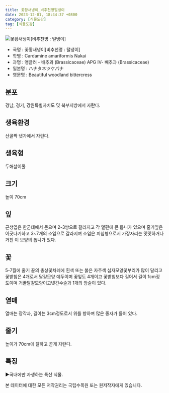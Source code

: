 ```yaml
---
title: 꽃황새냉이_비추천명털냉이
date: 2023-12-01, 18:44:37 +0800
category: [식물도감]
tag: [식물도감]
---
```




![꽃황새냉이[비추천명 : 털냉이]](http://www.nature.go.kr/fileUpload/plants/basic/Cruciferae/Cardamine/8411/1_th2.JPG)
- 국명 : 꽃황새냉이[비추천명 : 털냉이]
- 학명 : Cardamine amariformis Nakai
- 과명 : 앵글러 - 배추과 (Brassicaceae) APG Ⅳ- 배추과 (Brassicaceae)
- 일본명 : ハナタネツケバナ
- 영문명 : Beautiful woodland bittercress


## 분포
경남, 경기, 강원특별자치도 및 북부지방에서 자란다.
## 생육환경
산골짝 냇가에서 자란다.
## 생육형
두해살이풀
## 크기
높이 70cm
## 잎
근생엽은 한군데에서 돋으며 2-3쌍으로 갈라지고 각 열편에 큰 톱니가 있으며 줄기잎은 어긋나기하고 3~7개의 소엽으로 갈라지며 소엽은 피침형으로서 가장자리는 밋밋하거나 거친 이 모양의 톱니가 있다. 
## 꽃
5-7월에 줄기 끝의 총상꽃차례에 흰색 또는 붉은 자주색 십자모양꽃부리가 많이 달리고 꽃받침은 4개로서 달걀모양 예두이며 꽃잎도 4개이고 꽃받침보다 길어서 길이 1cm정도이며 거꿀달걀모양이고넷긴수술과 1개의 암술이 있다.
## 열매
열매는 장각과, 길이는 3cm정도로서 위를 향하며 많은 종자가 들어 있다.
## 줄기
높이가 70cm에 달하고 곧게 자란다.
## 특징
▶국내에만 자생하는 특산 식물.






본 데이터에 대한 모든 저작권리는 국립수목원 또는 원저작자에게 있습니다.
